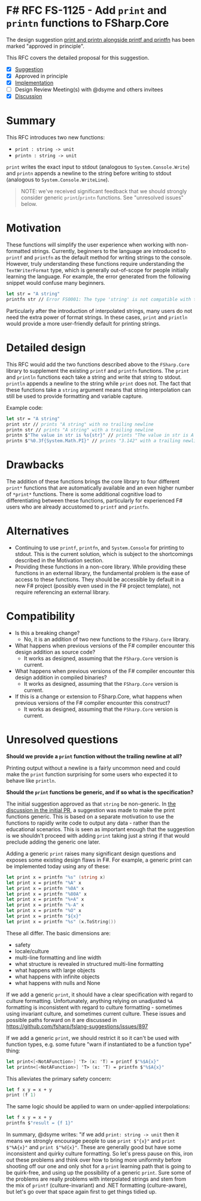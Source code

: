 # F# RFC FS-1125 - Add `print` and `printn` functions to FSharp.Core

The design suggestion [print and printn alongside printf and printfn](https://github.com/fsharp/fslang-suggestions/issues/1092) has been marked "approved in principle".

This RFC covers the detailed proposal for this suggestion.

- [x] [Suggestion](https://github.com/fsharp/fslang-suggestions/issues/1092)
- [x] Approved in principle
- [x] [Implementation](https://github.com/dotnet/fsharp/pull/13597)
- [ ] Design Review Meeting(s) with @dsyme and others invitees
- [x] [Discussion](https://github.com/fsharp/fslang-design/discussions/675)

# Summary

This RFC introduces two new functions:
- `print : string -> unit`
- `printn : string -> unit`

`print` writes the exact input to stdout (analogous to `System.Console.Write`) and `printn` appends a newline to the string before writing to stdout (analogous to `System.Console.WriteLine`).

> NOTE: we've received significant feedback that we should strongly consider generic `print`/`printn` functions. See "unresolved issues" below.

# Motivation

These functions will simplify the user experience when working with non-formatted strings. Currently, beginners to the language are introduced to `printf` and `printfn` as the default method for writing strings to the console. However, truly understanding these functions require understanding the `TextWriterFormat` type, which is generally out-of-scope for people initially learning the language. For example, the error generated from the following snippet would confuse many beginners.

```fs
let str = "A string"
printfn str // Error FS0001: The type 'string' is not compatible with the type 'Printf.TextWriterFormat<'a>'
```

Particularly after the introduction of interpolated strings, many users do not need the extra power of format strings. In these cases, `print` and `println` would provide a more user-friendly default for printing strings.

# Detailed design

This RFC would add the two functions described above to the `FSharp.Core` library to supplement the existing `printf` and `printfn` functions. The `print` and `println` functions each take a string and write that string to stdout. `println` appends a newline to the string while `print` does not. The fact that these functions take a `string` argument means that string interpolation can still be used to provide formatting and variable capture.

Example code:

```fsharp
let str = "A string"
print str // prints "A string" with no trailing newline
printn str // prints "A string" with a trailing newline
printn $"The value in str is %s{str}" // prints "The value in str is A string" with a trailing newline
printn $"%0.3f{System.Math.PI}" // prints "3.142" with a trailing newline
```

# Drawbacks

The addition of these functions brings the core library to four different `print*` functions that are automatically available and an even higher number of `*print*` functions. There is some additional cognitive load to differentiating between these functions, particularly for experienced F# users who are already accustomed to `printf` and `printfn`.

# Alternatives

- Continuing to use `printf`, `printfn`, and `System.Console` for printing to stdout. This is the current solution, which is subject to the shortcomings described in the Motivation section.
- Providing these functions in a non-core library. While providing these functions in an external library, the fundamental problem is the ease of access to these functions. They should be accessible by default in a new F# project (possibly even used in the F# project template), not require referencing an external library.

# Compatibility

* Is this a breaking change?
  * No, it is an addition of two new functions to the `FSharp.Core` library.
* What happens when previous versions of the F# compiler encounter this design addition as source code?
  * It works as designed, assuming that the `FSharp.Core` version is current.
* What happens when previous versions of the F# compiler encounter this design addition in compiled binaries?
  * It works as designed, assuming that the `FSharp.Core` version is current.
* If this is a change or extension to FSharp.Core, what happens when previous versions of the F# compiler encounter this construct?
  * It works as designed, assuming that the `FSharp.Core` version is current.

# Unresolved questions

**Should we provide a `print` function without the trailing newline at all?**

Printing output without a newline is a fairly uncommon need and could make the `print` function surprising for some users who expected it to behave like `println`.

**Should the `print` functions be generic, and if so what is the specification?**

The initial suggestion approved as that `string` be non-generic.  In [the discussion in the initial PR](https://github.com/dotnet/fsharp/pull/13597), a suggestion was made to make the print functions generic.  This is based on a separate motivation to use the functions to rapidly write code to output any data - rather than the educational scenarios. This is seen as important enough that the suggestion is we shouldn't proceed with adding `print` taking just a string if that would preclude adding the generic one later.
 
Adding a generic `print` raises many significant design questions and exposes some existing design flaws in F#. For example, a generic print can be implemented today using any of these:
 
```fsharp
let print x = printfn "%s" (string x)
let print x = printfn "%A" x
let print x = printfn "%0A" x
let print x = printfn "%80A" x
let print x = printfn "%+A" x
let print x = printfn "%-A" x
let print x = printfn "%O" x
let print x = printfn "${x}"
let print x = printfn "%s" (x.ToString())
```
    
These all differ.  The basic dimensions are:

* safety
* locale/culture
* multi-line formatting and line width
* what structure is revealed in structured multi-line formatting
* what happens with large objects
* what happens with infinite objects
* what happens with nulls and None
 
If we add a generic `print`, it should have a clear specification with regard to culture formatting. Unfortunately, anything relying on unadjusted `%A` formatting is inconsistent with regard to culture formatting - sometimes using invariant culture, and sometimes current culture.  These issues and possible paths forward on it are discussed in https://github.com/fsharp/fslang-suggestions/issues/897

If we add a generic `print`, we should restrict it so it can't be used with function types, e.g. some future "warn if instantiated to be a function type" thing:

```fsharp
let print<[<NotAFunction>] 'T> (x: 'T) = printf $"%$A{x}"
let printn<[<NotAFunction>] 'T> (x: 'T) = printfn $"%$A{x}"
```

This alleviates the primary safety concern:

```fsharp
let f x y = x + y
print (f 1)
```
    
The same logic should be applied to warn on under-applied interpolations:
    
```fsharp
let f x y = x + y
printfn $"result = {f 1}"
```

In summary, @dsyme writes:  "if we add `print: string -> unit` then it means we strongly encourage people to use `print $"{x}"` and `print $"%A{x}"` and `print $"%d{x}"`. These are generally good but have some inconsistent and quirky culture formatting. So let's press pause on this, iron out these problems and think over how to bring more uniformity before shooting off our one and only shot for a `print` learning path that is going to be quirk-free, and using up the possibility of a generic `print`. Sure some of the problems are really problems with interpolated strings and stem from the mix of `printf` (culture-invariant) and .NET formatting (culture-aware), but let's go over that space again first to get things tidied up.    
